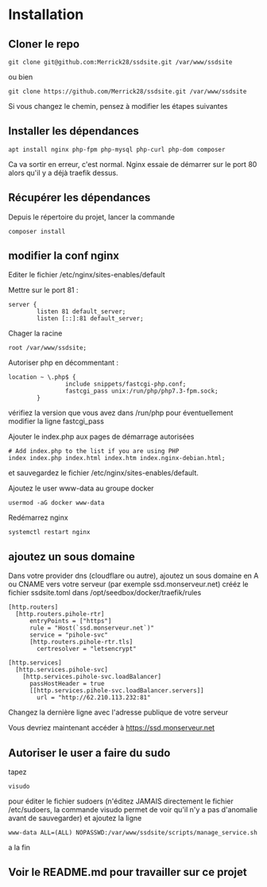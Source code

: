 # Installation

## Cloner le repo
```
git clone git@github.com:Merrick28/ssdsite.git /var/www/ssdsite
```
ou bien
```
git clone https://github.com/Merrick28/ssdsite.git /var/www/ssdsite
```

Si vous changez le chemin, pensez à modifier les étapes suivantes


## Installer les dépendances

```
apt install nginx php-fpm php-mysql php-curl php-dom composer
```
Ca va sortir en erreur, c'est normal. Nginx essaie de démarrer sur le port 80 alors qu'il y a déjà traefik dessus.

## Récupérer les dépendances
Depuis le répertoire du projet, lancer la commande
```
composer install
``` 
## modifier la conf nginx

Editer le fichier /etc/nginx/sites-enables/default

Mettre sur le port 81 :
```
server {
        listen 81 default_server;
        listen [::]:81 default_server;
```
Chager la racine
```
root /var/www/ssdsite;
```
Autoriser php en décommentant :
```
location ~ \.php$ {
                include snippets/fastcgi-php.conf;
                fastcgi_pass unix:/run/php/php7.3-fpm.sock;
        }
```
vérifiez la version que vous avez dans /run/php pour éventuellement modifier la ligne fastcgi_pass

Ajouter le index.php aux pages de démarrage autorisées
``` 
# Add index.php to the list if you are using PHP
index index.php index.html index.htm index.nginx-debian.html;
```
et sauvegardez le fichier /etc/nginx/sites-enables/default.


Ajoutez le user www-data au groupe docker
```
usermod -aG docker www-data
```

Redémarrez nginx
```
systemctl restart nginx
```

## ajoutez un sous domaine
Dans votre provider dns (cloudflare ou autre), ajoutez un sous domaine en A ou CNAME vers votre serveur (par exemple ssd.monserveur.net)
crééz le fichier ssdsite.toml dans /opt/seedbox/docker/traefik/rules
```
[http.routers]
  [http.routers.pihole-rtr]
      entryPoints = ["https"]
      rule = "Host(`ssd.monserveur.net`)"
      service = "pihole-svc"
      [http.routers.pihole-rtr.tls]
        certresolver = "letsencrypt"

[http.services]
  [http.services.pihole-svc]
    [http.services.pihole-svc.loadBalancer]
      passHostHeader = true
      [[http.services.pihole-svc.loadBalancer.servers]]
        url = "http://62.210.113.232:81"
```
Changez la dernière ligne avec l'adresse publique de votre serveur

Vous devriez maintenant accéder à https://ssd.monserveur.net

## Autoriser le user a faire du sudo

tapez 
```
visudo
```
pour éditer le fichier sudoers 
(n'éditez JAMAIS directement le fichier /etc/sudoers, la commande visudo permet de voir qu'il n'y a pas d'anomalie avant de sauvegarder)
et ajoutez la ligne
```
www-data ALL=(ALL) NOPASSWD:/var/www/ssdsite/scripts/manage_service.sh
```
a la fin

## Voir le README.md pour travailler sur ce projet

